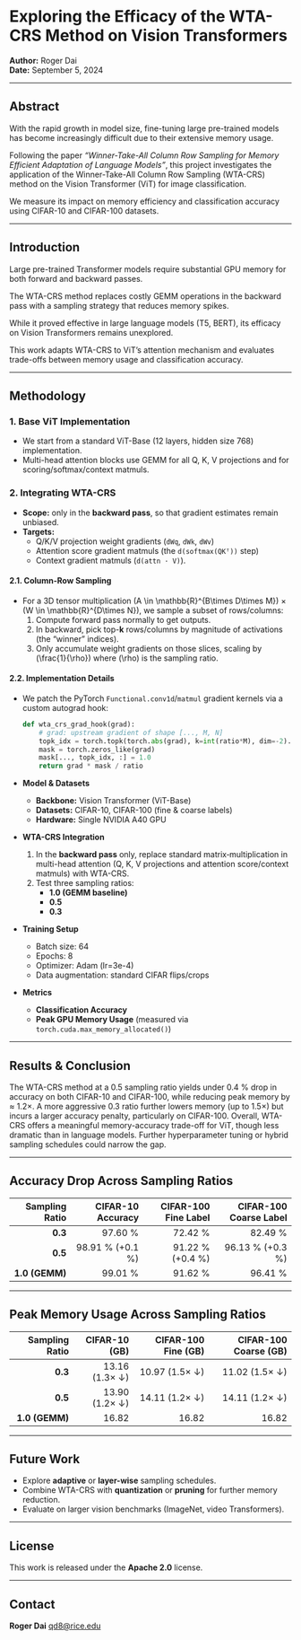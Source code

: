 # Exploring the Efficacy of the WTA-CRS Method on Vision Transformers

**Author:** Roger Dai  
**Date:** September 5, 2024

---

## Abstract

With the rapid growth in model size, fine-tuning large pre-trained models has become increasingly difficult due to their extensive memory usage.

Following the paper *“Winner-Take-All Column Row Sampling for Memory Efficient Adaptation of Language Models”*, this project investigates the application of the Winner-Take-All Column Row Sampling (WTA-CRS) method on the Vision Transformer (ViT) for image classification.

We measure its impact on memory efficiency and classification accuracy using CIFAR-10 and CIFAR-100 datasets.

---

## Introduction

Large pre-trained Transformer models require substantial GPU memory for both forward and backward passes.

The WTA-CRS method replaces costly GEMM operations in the backward pass with a sampling strategy that reduces memory spikes.

While it proved effective in large language models (T5, BERT), its efficacy on Vision Transformers remains unexplored.

This work adapts WTA-CRS to ViT’s attention mechanism and evaluates trade-offs between memory usage and classification accuracy.

---

## Methodology

### 1. Base ViT Implementation  

- We start from a standard ViT-Base (12 layers, hidden size 768) implementation.  
- Multi-head attention blocks use GEMM for all Q, K, V projections and for scoring/softmax/context matmuls.

### 2. Integrating WTA-CRS  

- **Scope:** only in the **backward pass**, so that gradient estimates remain unbiased.  
- **Targets:**  
  - Q/K/V projection weight gradients (`dWq`, `dWk`, `dWv`)  
  - Attention score gradient matmuls (the `d(softmax(QKᵀ))` step)  
  - Context gradient matmuls (`d(attn · V)`).

#### 2.1. Column-Row Sampling  

- For a 3D tensor multiplication \(A \in \mathbb{R}^{B\times D\times M}\) × \(W \in \mathbb{R}^{D\times N}\), we sample a subset of rows/columns:  
  1. Compute forward pass normally to get outputs.  
  2. In backward, pick top-**k** rows/columns by magnitude of activations (the “winner” indices).  
  3. Only accumulate weight gradients on those slices, scaling by \(\frac{1}{\rho}\) where \(\rho\) is the sampling ratio.

#### 2.2. Implementation Details  

- We patch the PyTorch `Functional.conv1d`/`matmul` gradient kernels via a custom autograd hook:  
  ```python
  def wta_crs_grad_hook(grad):
      # grad: upstream gradient of shape [..., M, N]
      topk_idx = torch.topk(torch.abs(grad), k=int(ratio*M), dim=-2).indices
      mask = torch.zeros_like(grad)
      mask[..., topk_idx, :] = 1.0
      return grad * mask / ratio

- **Model & Datasets**  
  - **Backbone:** Vision Transformer (ViT-Base)  
  - **Datasets:** CIFAR-10, CIFAR-100 (fine & coarse labels)  
  - **Hardware:** Single NVIDIA A40 GPU  

- **WTA-CRS Integration**  
  1. In the **backward pass** only, replace standard matrix‐multiplication in multi-head attention (Q, K, V projections and attention score/context matmuls) with WTA-CRS.  
  2. Test three sampling ratios:  
     - **1.0 (GEMM baseline)**  
     - **0.5**  
     - **0.3**  

- **Training Setup**  
  - Batch size: 64  
  - Epochs: 8  
  - Optimizer: Adam (lr=3e-4)  
  - Data augmentation: standard CIFAR flips/crops  

- **Metrics**  
  - **Classification Accuracy**  
  - **Peak GPU Memory Usage** (measured via `torch.cuda.max_memory_allocated()`)

---

## Results & Conclusion

The WTA-CRS method at a 0.5 sampling ratio yields under 0.4 % drop in accuracy on both CIFAR-10 and CIFAR-100, while reducing peak memory by ≈ 1.2×. 
A more aggressive 0.3 ratio further lowers memory (up to 1.5×) but incurs a larger accuracy penalty, particularly on CIFAR-100. Overall, WTA-CRS offers
a meaningful memory-accuracy trade-off for ViT, though less dramatic than in language models. Further hyperparameter tuning or hybrid sampling 
schedules could narrow the gap.

---

## Accuracy Drop Across Sampling Ratios

| Sampling Ratio | CIFAR-10 Accuracy | CIFAR-100 Fine Label | CIFAR-100 Coarse Label |
|---------------:|------------------:|---------------------:|-----------------------:|
| **0.3**        | 97.60 %           | 72.42 %              | 82.49 %                |
| **0.5**        | 98.91 % (+0.1 %)  | 91.22 % (+0.4 %)     | 96.13 % (+0.3 %)       |
| **1.0 (GEMM)** | 99.01 %           | 91.62 %              | 96.41 %                |

---

## Peak Memory Usage Across Sampling Ratios

| Sampling Ratio | CIFAR-10 (GB)     | CIFAR-100 Fine (GB)  | CIFAR-100 Coarse (GB)  |
|---------------:|------------------:|---------------------:|-----------------------:|
| **0.3**        | 13.16 (1.3× ↓)    | 10.97 (1.5× ↓)       | 11.02 (1.5× ↓)         |
| **0.5**        | 13.90 (1.2× ↓)    | 14.11 (1.2× ↓)       | 14.11 (1.2× ↓)         |
| **1.0 (GEMM)** | 16.82              | 16.82                | 16.82                  |

---

## Future Work

- Explore **adaptive** or **layer-wise** sampling schedules.  
- Combine WTA-CRS with **quantization** or **pruning** for further memory reduction.  
- Evaluate on larger vision benchmarks (ImageNet, video Transformers).  

---

## License

This work is released under the **Apache 2.0** license.

---

## Contact

**Roger Dai** [qd8@rice.edu](mailto:qd8@rice.edu)  
